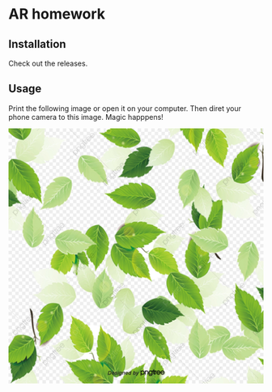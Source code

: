 # AR homework

## Installation

Check out the releases.

## Usage

Print the following image or open it on your computer. Then diret your phone camera to this image. Magic happpens!

![Leaves](img/leaves.jpg)